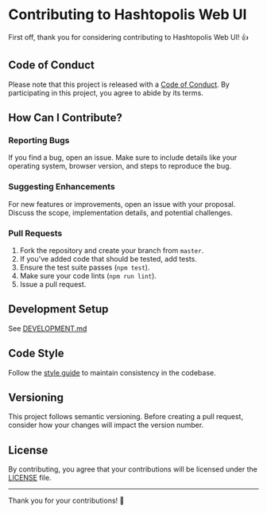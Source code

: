 # Contributing to Hashtopolis Web UI

First off, thank you for considering contributing to Hashtopolis Web UI! 👍

## Code of Conduct

Please note that this project is released with a [Code of Conduct](CODE_OF_CONDUCT.md). By participating in this project, you agree to abide by its terms.

## How Can I Contribute?

### Reporting Bugs

If you find a bug, open an issue. Make sure to include details like your operating system, browser version, and steps to reproduce the bug.

### Suggesting Enhancements

For new features or improvements, open an issue with your proposal. Discuss the scope, implementation details, and potential challenges.

### Pull Requests

1. Fork the repository and create your branch from `master`.
2. If you've added code that should be tested, add tests.
3. Ensure the test suite passes (`npm test`).
4. Make sure your code lints (`npm run lint`).
5. Issue a pull request.

## Development Setup

See [DEVELOPMENT.md](DEVELOPMENT.md)

## Code Style

Follow the [style guide](STYLE_GUIDE.md) to maintain consistency in the codebase.

## Versioning

This project follows semantic versioning. Before creating a pull request, consider how your changes will impact the version number.

## License

By contributing, you agree that your contributions will be licensed under the [LICENSE](LICENSE.md) file.

---

Thank you for your contributions! 🚀